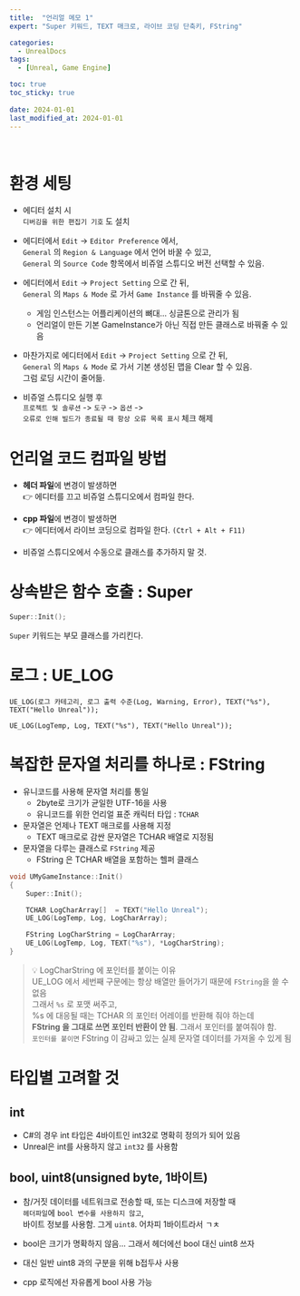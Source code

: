 ```yaml
---
title:  "언리얼 메모 1"
expert: "Super 키워드, TEXT 매크로, 라이브 코딩 단축키, FString"

categories:
  - UnrealDocs
tags:
  - [Unreal, Game Engine]

toc: true
toc_sticky: true
 
date: 2024-01-01
last_modified_at: 2024-01-01
---
```


<br>

# 환경 세팅

- 에디터 설치 시  
  `디버깅을 위한 편집기 기호` 도 설치

- 에디터에서 `Edit` -> `Editor Preference` 에서,  
  `General` 의 `Region & Language` 에서 언어 바꿀 수 있고,  
  `General` 의 `Source Code` 항목에서 비쥬얼 스튜디오 버전 선택할 수 있음.

- 에디터에서 `Edit` -> `Project Setting` 으로 간 뒤,  
  `General` 의 `Maps & Mode` 로 가서 `Game Instance` 를 바꿔줄 수 있음.  
  - 게임 인스턴스는 어플리케이션의 뼈대... 싱글톤으로 관리가 됨
  - 언리얼이 만든 기본 GameInstance가 아닌 직접 만든 클래스로 바꿔줄 수 있음

- 마찬가지로 에디터에서 `Edit` -> `Project Setting` 으로 간 뒤,  
  `General` 의 `Maps & Mode` 로 가서 기본 생성된 맵을 Clear 할 수 있음.  
  그럼 로딩 시간이 줄어듦.  

- 비쥬얼 스튜디오 실행 후  
  `프로젝트 및 솔루션` -> `도구` -> `옵션` ->  
  `오류로 인해 빌드가 종료될 때 항상 오류 목록 표시`  체크 해제



# 언리얼 코드 컴파일 방법

- <b>헤더 파일</b>에 변경이 발생하면  
  👉 에디터를 끄고 비쥬얼 스튜디오에서 컴파일 한다.

- <b>cpp 파일</b>에 변경이 발생하면  
  👉 에디터에서 라이브 코딩으로 컴파일 한다. `(Ctrl + Alt + F11)`

- 비쥬얼 스튜디오에서 수동으로 클래스를 추가하지 말 것.



# 상속받은 함수 호출 : Super

```cpp
Super::Init();
```

`Super` 키워드는 부모 클래스를 가리킨다.



# 로그 : UE_LOG

`UE_LOG(로그 카테고리, 로그 출력 수준(Log, Warning, Error), TEXT("%s"), TEXT("Hello Unreal"));`

`UE_LOG(LogTemp, Log, TEXT("%s"), TEXT("Hello Unreal"));`



# 복잡한 문자열 처리를 하나로 : FString

- 유니코드를 사용해 문자열 처리를 통일
  - 2byte로 크기가 균일한 UTF-16을 사용
  - 유니코드를 위한 언리얼 표준 캐릭터 타입 : `TCHAR`
- 문자열은 언제나 TEXT 매크로를 사용해 지정
  - TEXT 매크로로 감싼 문자열은 TCHAR 배열로 지정됨
- 문자열을 다루는 클래스로 `FString` 제공
  - FString 은 TCHAR 배열을 포함하는 헬퍼 클래스

```cpp
void UMyGameInstance::Init()
{
	Super::Init();

	TCHAR LogCharArray[]  = TEXT("Hello Unreal");
	UE_LOG(LogTemp, Log, LogCharArray);

	FString LogCharString = LogCharArray;
	UE_LOG(LogTemp, Log, TEXT("%s"), *LogCharString);
}
```

> 💡 LogCharString 에 포인터를 붙이는 이유  
> UE_LOG 에서 세번째 구문에는 항상 배열만 들어가기 때문에  `FString`을 쓸 수 없음  
> 그래서 `%s` 로 포맷 써주고,  
> %s 에 대응될 때는 TCHAR 의 포인터 어레이를 반환해 줘야 하는데  
> <b>FString 을 그대로 쓰면 포인터 반환이 안 됨</b>. 그래서 포인터를 붙여줘야 함.  
> `포인터를 붙이면` FString 이 감싸고 있는 실제 문자열 데이터를 가져올 수 있게 됨  



# 타입별 고려할 것

## int

- C#의 경우 int 타입은 4바이트인 int32로 명확히 정의가 되어 있음
- Unreal은 int를 사용하지 않고 `int32` 를 사용함

## bool, uint8(unsigned byte, 1바이트)

- 참/거짓 데이터를 네트워크로 전송할 때, 또는 디스크에 저장할 때  
  `헤더파일`에 `bool 변수를 사용하지 않고`,  
  바이트 정보를 사용함. 그게 `uint8`. 어차피 1바이트라서 ㄱㅊ

- bool은 크기가 명확하지 않음... 그래서 헤더에선 bool 대신 uint8 쓰자

- 대신 일반 uint8 과의 구분을 위해 b접두사 사용

- cpp 로직에선 자유롭게 bool 사용 가능

